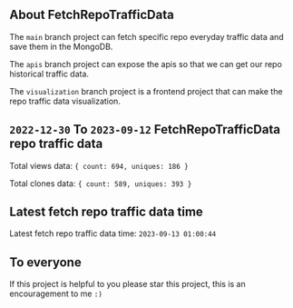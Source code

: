 ## About FetchRepoTrafficData

The `main` branch project can fetch specific repo everyday traffic data and save them in the MongoDB.

The `apis` branch project can expose the apis so that we can get our repo historical traffic data.

The `visualization` branch project is a frontend project that can make the repo traffic data visualization.

## `2022-12-30` To `2023-09-12` FetchRepoTrafficData repo traffic data

Total views data: `{ count: 694, uniques: 186 }`

Total clones data: `{ count: 589, uniques: 393 }`

## Latest fetch repo traffic data time

Latest fetch repo traffic data time: `2023-09-13 01:00:44`

## To everyone

If this project is helpful to you please star this project, this is an encouragement to me `:)`



